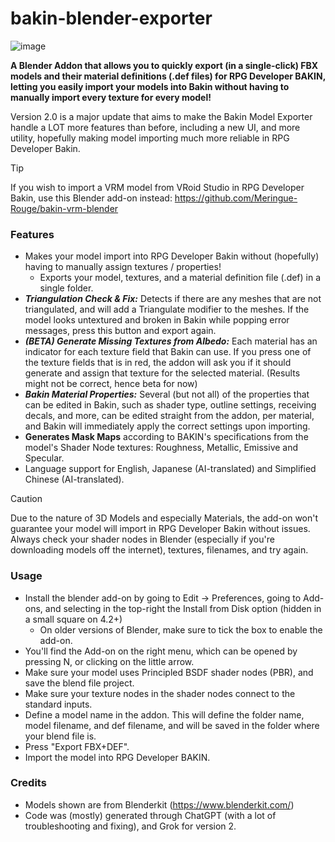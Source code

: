 # bakin-blender-exporter
![image](https://github.com/user-attachments/assets/23f51664-bfe6-49ba-a63d-a09acf8ba78d)

**A Blender Addon that allows you to quickly export (in a single-click) FBX models and their material definitions (.def files) for RPG Developer BAKIN, letting you easily import your models into Bakin without having to manually import every texture for every model!**

Version 2.0 is a major update that aims to make the Bakin Model Exporter handle a LOT more features than before, including a new UI, and more utility, hopefully making model importing much more reliable in RPG Developer Bakin.

> [!TIP]
> If you wish to import a VRM model from VRoid Studio in RPG Developer Bakin, use this Blender add-on instead: https://github.com/Meringue-Rouge/bakin-vrm-blender

### Features
- Makes your model import into RPG Developer Bakin without (hopefully) having to manually assign textures / properties!
  - Exports your model, textures, and a material definition file (.def) in a single folder.
- **_Triangulation Check & Fix:_** Detects if there are any meshes that are not triangulated, and will add a Triangulate modifier to the meshes. If the model looks untextured and broken in Bakin while popping error messages, press this button and export again.
- **_(BETA) Generate Missing Textures from Albedo:_** Each material has an indicator for each texture field that Bakin can use. If you press one of the texture fields that is in red, the addon will ask you if it should generate and assign that texture for the selected material. (Results might not be correct, hence beta for now)
- **_Bakin Material Properties:_** Several (but not all) of the properties that can be edited in Bakin, such as shader type, outline settings, receiving decals, and more, can be edited straight from the addon, per material, and Bakin will immediately apply the correct settings upon importing.
- **Generates Mask Maps** according to BAKIN's specifications from the model's Shader Node textures: Roughness, Metallic, Emissive and Specular.
- Language support for English, Japanese (AI-translated) and Simplified Chinese (AI-translated).

> [!CAUTION]
> Due to the nature of 3D Models and especially Materials, the add-on won't guarantee your model will import in RPG Developer Bakin without issues. Always check your shader nodes in Blender (especially if you're downloading models off the internet), textures, filenames, and try again.

### Usage
- Install the blender add-on by going to Edit -> Preferences, going to Add-ons, and selecting in the top-right the Install from Disk option (hidden in a small square on 4.2+)
  - On older versions of Blender, make sure to tick the box to enable the add-on.
- You'll find the Add-on on the right menu, which can be opened by pressing N, or clicking on the little arrow.
- Make sure your model uses Principled BSDF shader nodes (PBR), and save the blend file project.
- Make sure your texture nodes in the shader nodes connect to the standard inputs.
- Define a model name in the addon. This will define the folder name, model filename, and def filename, and will be saved in the folder where your blend file is.
- Press "Export FBX+DEF".
- Import the model into RPG Developer BAKIN.

### Credits
- Models shown are from Blenderkit (https://www.blenderkit.com/)
- Code was (mostly) generated through ChatGPT (with a lot of troubleshooting and fixing), and Grok for version 2.
